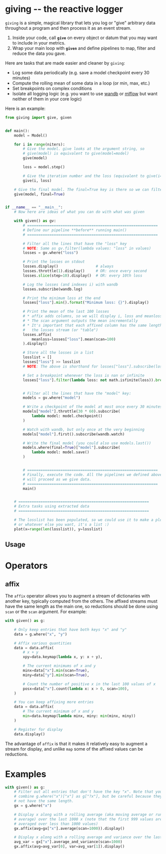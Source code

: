 
# giving -- the reactive logger

`giving` is a simple, magical library that lets you log or "give" arbitrary data throughout a program and then process it as an event stream.

1. Inside your code, call **`give`** on every object or datum that you may want to include in your metrics.
2. Wrap your main loop with **`given`** and define pipelines to map, filter and reduce the data you gave.

Here are tasks that are made easier and cleaner by `giving`:

* Log some data periodically (e.g. save a model checkpoint every 30 minutes)
* Compute the rolling mean of some data in a loop (or min, max, etc.)
* Set breakpoints on complex conditions
* Isolate all logging logic (e.g. you want to use [wandb](https://wandb.ai/site) or [mlflow](https://mlflow.org/) but want neither of them in your core logic)


Here is an example:


```python
from giving import give, given


def main():
    model = Model()

    for i in range(niters):
        # Give the model. give looks at the argument string, so 
        # give(model) is equivalent to give(model=model)
        give(model)

        loss = model.step()

        # Give the iteration number and the loss (equivalent to give(i=i, loss=loss))
        give(i, loss)

    # Give the final model. The final=True key is there so we can filter on it.
    give(model, final=True)


if __name__ == "__main__":
    # Now here are ideas of what you can do with what was given

    with given() as gv:
        # ===========================================================
        # Define our pipeline **before** running main()
        # ===========================================================

        # Filter all the lines that have the "loss" key
        # NOTE: Same as gv.filter(lambda values: "loss" in values)
        losses = gv.where("loss")

        # Print the losses on stdout
        losses.display()                 # always
        losses.throttle(1).display()     # OR: once every second
        losses.slice(step=10).display()  # OR: every 10th loss

        # Log the losses (and indexes i) with wandb
        losses.subscribe(wandb.log)

        # Print the minimum loss at the end
        losses["loss"].min().format("Minimum loss: {}").display()

        # Print the mean of the last 100 losses
        # * affix adds columns, so we will display i, loss and meanloss together
        # * The scan argument outputs the mean incrementally
        # * It's important that each affixed column has the same length as
        #   the losses stream (or "table")
        losses.affix(
            meanloss=losses["loss"].mean(scan=100)
        ).display()

        # Store all the losses in a list
        losslist = []
        losses["loss"] >> losslist
        # NOTE: The above is shorthand for losses["loss"].subscribe(losslist.append)

        # Set a breakpoint whenever the loss is nan or infinite
        losses["loss"].filter(lambda loss: not math.isfinite(loss)).breakpoint()


        # Filter all the lines that have the "model" key:
        models = gv.where("model")

        # Write a checkpoint of the model at most once every 30 minutes
        models["model"].throttle(30 * 60).subscribe(
            lambda model: model.checkpoint()
        )

        # Watch with wandb, but only once at the very beginning
        models["model"].first().subscribe(wandb.watch)

        # Write the final model (you could also use models.last())
        models.where(final=True)["model"].subscribe(
            lambda model: model.save()
        )


        # ===========================================================
        # Finally, execute the code. All the pipelines we defined above
        # will proceed as we give data.
        # ===========================================================
        main()


    # ===========================================================
    # Extra tasks using extracted data
    # ===========================================================

    # The losslist has been populated, so we could use it to make a plot,
    # or whatever else you want, it's a list :)
    plot(x=range(len(losslist)), y=losslist)
```


## Usage



# Operators


## affix

The `affix` operator allows you to augment a stream of dictionaries with another key, typically computed from the others. The affixed streams must have the same length as the main one, so reductions should be done using `scan` or the `scan` argument. For example:

```python
with given() as g:

    # Only keep entries that have both keys "x" and "y"
    data = g.where("x", "y")

    # Affix various quantities
    data = data.affix(
        # x + y
        xpy=data.keymap(lambda x, y: x + y),

        # The current minimums of x and y
        minx=data["x"].min(scan=True),
        miny=data["y"].min(scan=True),

        # Count the number of positive x in the last 100 values of x
        posx=data["x"].count(lambda x: x > 0, scan=100),
    )

    # You can keep affixing more entries
    data = data.affix(
        # The current minimum of x and y
        min=data.keymap(lambda minx, miny: min(minx, miny))
    )

    # Register for display
    data.display()
```

The advantage of `affix` is that it makes it relatively easy to augment a stream for display, and unlike `map` some of the affixed values can be reductions.


# Examples


```python
with given() as g:
    # Filter out all entries that don't have the key "x". Note that you can
    # combine g.where("x")["x"] as g["?x"], but be careful because they may
    # not have the same length.
    gx = g.where("x")

    # Display x along with a rolling average (aka moving average or running
    # average) over the last 1000 x (note that the first 999 values are
    # averaged over less than 1000 values)
    gx.affix(avg=gx["x"].average(scan=1000)).display()

    # Display x along with a rolling average and variance over the last 1000 x
    avg_var = gx["x"].average_and_variance(scan=1000)
    gx.affix(avg=avg_var[0], var=avg_var[1]).display()
```

